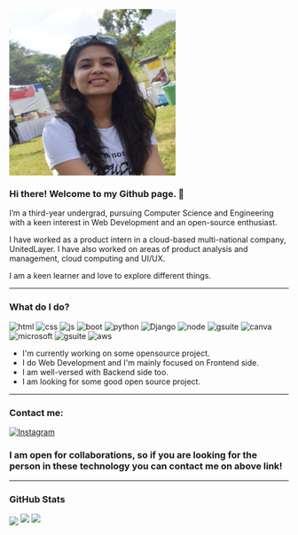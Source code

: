<img src="/imagegit.jpeg" alt="Banner" width="300" height="300" align="center" />

### Hi there! Welcome to my Github page. 👋

I’m a third-year undergrad, pursuing Computer Science and Engineering with a keen interest in Web Development and an open-source enthusiast.

I have worked as a product intern in a cloud-based multi-national company, UnitedLayer. I have also worked on areas of product analysis and management, cloud computing and UI/UX.

I am a keen learner and love to explore different things.

---

### What do I do?
<p>
<img src="https://img.shields.io/badge/HTML-E34F26?logo=html5&logoColor=white&style-the-badge" alt="html"  />
  
<img src="https://img.shields.io/badge/CSS-ffcccc?logo=css3&logoColor=white&style-the-badge" alt="css"  />

<img src="https://img.shields.io/badge/JavaScript-F7DF1E?logo=javascript&logoColor=white&style-the-badge" alt="js"  />

<img src="https://img.shields.io/badge/BootStrap-003b5f?logo=bootstrap&logoColor=white&style-the-badge" alt="boot"  />

<img src="https://img.shields.io/badge/Python-FFE873?logo=python&logoColor=white&style-the-badge" alt="python"  />

<img src="https://img.shields.io/badge/Django-092e20?logo=django&logoColor=white&style-the-badge" alt="Django"  />

<img src="https://img.shields.io/badge/NodeJS-303030?logo=node&logoColor=white&style-the-badge" alt="node"/>

<img src="https://img.shields.io/badge/php-8993be?logo=php&logoColor=white&style-the-badge" alt="gsuite"/>

<img src="https://img.shields.io/badge/Canva-B3FFFF?logo=canva&logoColor=white&style-the-badge" alt="canva"/>

<img src="https://img.shields.io/badge/Microsoft Office-DC3E15?logo=microsoft&logoColor=white&style-the-badge" alt="microsoft"/>

<img src="https://img.shields.io/badge/GSuite-737373?logo=google&logoColor=white&style-the-badge" alt="gsuite"/>

<img src="https://img.shields.io/badge/Cloud Computing-FF9900?logo=amazon&logoColor=white&style-the-badge" alt="aws"/>
</p>

- I'm currently working on some opensource project.
- I do Web Development and I'm mainly focused on Frontend side.
- I am well-versed with Backend side too.
- I am looking for some good open source project.

---
 
 ### Contact me: <a href="www.linkedin.com/in/dolly-jain05">
   <img
    alt="Instagram"
    src="https://img.shields.io/badge/LinkedIn-0e76a8?logo=linkedin&logoColor=white&style=for-the-badge"
  />
</a> 

### I am open for collaborations, so if you are looking for the person in these technology you can contact me on above link!

---

### GitHub Stats

<img align="center" src="https://github-readme-stats.vercel.app/api?username=dollyjain51099&count_private=true&title_color=EC7063&icon_color=FD9047&text_color=0C2233&custom_title=Dolly+Jain's+GitHub+Stats"/>

<img  src="https://github-readme-stats.vercel.app/api/top-langs?username=dollyjain51099&count_private=true&title_color=EC7063&icon_color=FD9047&text_color=0C2233&custom_title=Dolly+Jain's+GitHub+Stats"/>

<img  src="https://github-readme-stats.vercel.app/api/wakatime?username=dollyjain51099&count_private=true&title_color=EC7063&icon_color=FD9047&text_color=0C2233&custom_title=Dolly+Jain's+GitHub+Stats"/>







